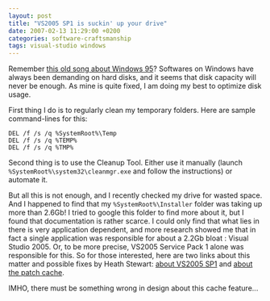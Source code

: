 ```yaml
---
layout: post
title: "VS2005 SP1 is suckin' up your drive"
date: 2007-02-13 11:29:00 +0200
categories: software-craftsmanship
tags: visual-studio windows
---
```


Remember [this old song about Windows 95](http://www.youtube.com/watch?v=bYi7nlRHe7)? Softwares on Windows have always been demanding on hard disks, and it seems that disk capacity will never be enough. As mine is quite fixed, I am doing my best to optimize disk usage.

First thing I do is to regularly clean my temporary folders. Here are sample command-lines for this:
```
DEL /f /s /q %SystemRoot%\Temp
DEL /f /s /q %TEMP%
DEL /f /s /q %TMP%
```

Second thing is to use the Cleanup Tool. Either use it manually (launch `%SystemRoot%\system32\cleanmgr.exe` and follow the instructions) or automate it.

But all this is not enough, and I recently checked my drive for wasted space. And I happened to find that my `%SystemRoot%\Installer` folder was taking up more than 2.6Gb! I tried to google this folder to find more about it, but I found that documentation is rather scarce. I could only find that what lies in there is very application dependent, and more research showed me that in fact a single application was responsible for about a 2.2Gb bloat : Visual Studio 2005. Or, to be more precise, VS2005 Service Pack 1 alone was responsible for this. So for those interested, here are two links about this matter and possible fixes by Heath Stewart: [about VS2005 SP1](http://blogs.msdn.com/heaths/archive/2006/10/06/VS-2005-SP1-Requires-a-lot-of-Disk-Space.aspx) and [about the patch cache](https://blogs.msdn.com/heaths/archive/2007/01/17/the-patch-cache-and-freeing-space.aspx).

IMHO, there must be something wrong in design about this cache feature...